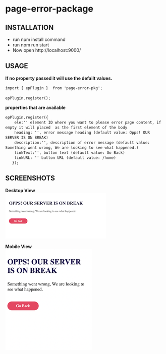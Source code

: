 # page-error-package


INSTALLATION
------------
 
 * run npm install command
 * run npm run start
 * Now open http://localhost:9000/



USAGE
------------

**If no property passed it will use the defailt values.**

```
import { epPlugin }  from 'page-error-pkg';

epPlugin.register();
```

**properties that are available**
```
epPlugin.register({
    ele:'' element ID where you want to please error page content, if empty it will placed  as the first element of the body
    heading: '', error message heading (default value: Opps! OUR SERVER IS ON BREAK)
    description:'', description of error message (default value: Something went wrong, We are looking to see what happened.)
    linkText:'', button text (default value: Go Back)
    linkURL: '' button URL (default value: /home)
   });
 ```

SCREENSHOTS
------------
**Desktop View**
<br />
![Screen Shots](https://raw.githubusercontent.com/varunsharmaa/error-page-pkg/master/package/Desktop-SS.png)

**Mobile View**
<br />
![Screen Shots](https://raw.githubusercontent.com/varunsharmaa/error-page-pkg/master/package/Mobile-SS.png)